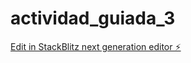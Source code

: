 # actividad_guiada_3

[Edit in StackBlitz next generation editor ⚡️](https://stackblitz.com/~/github.com/kpaulfran/actividad_guiada_3)